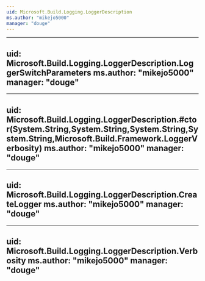 ```yaml
---
uid: Microsoft.Build.Logging.LoggerDescription
ms.author: "mikejo5000"
manager: "douge"
---
```


---
uid: Microsoft.Build.Logging.LoggerDescription.LoggerSwitchParameters
ms.author: "mikejo5000"
manager: "douge"
---

---
uid: Microsoft.Build.Logging.LoggerDescription.#ctor(System.String,System.String,System.String,System.String,Microsoft.Build.Framework.LoggerVerbosity)
ms.author: "mikejo5000"
manager: "douge"
---

---
uid: Microsoft.Build.Logging.LoggerDescription.CreateLogger
ms.author: "mikejo5000"
manager: "douge"
---

---
uid: Microsoft.Build.Logging.LoggerDescription.Verbosity
ms.author: "mikejo5000"
manager: "douge"
---
